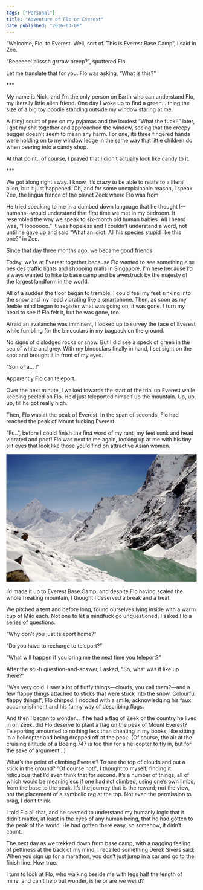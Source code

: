 ```yaml
---
tags: ["Personal"]
title: "Adventure of Flo on Everest"
date_published: "2016-03-08"
---
```


“Welcome, Flo, to Everest. Well, sort of. This is Everest Base Camp”, I said in Zee.

“Beeeeeei plisssh grrraw breep?”, sputtered Flo.

Let me translate that for you. Flo was asking, “What is this?”

\*\*\*

My name is Nick, and I’m the only person on Earth who can understand Flo, my literally little alien friend. One day I woke up to find a green... thing the size of a big toy poodle standing outside my window staring at me.

A (tiny) squirt of pee on my pyjamas and the loudest “What the fuck!!” later, I got my shit together and approached the window, seeing that the creepy bugger doesn’t seem to mean any harm. For one, its three fingered hands were holding on to my window ledge in the same way that little children do when peering into a candy shop.

At that point,. of course, I prayed that I didn’t actually look like candy to it.

\*\*\*

We got along right away. I know, it’s crazy to be able to relate to a literal alien, but it just happened. Oh, and for some unexplainable reason, I speak Zee, the lingua franca of the planet Zeek where Flo was from.

He tried speaking to me in a dumbed down language that he thought I--humans--would understand that first time we met in my bedroom. It resembled the way we speak to six-month old human babies. All I heard was, “Flooooooo.” It was hopeless and I couldn’t understand a word, not until he gave up and said “What an idiot. All his species stupid like this one?” in Zee.

Since that day three months ago, we became good friends.

Today, we’re at Everest together because Flo wanted to see something else besides traffic lights and shopping malls in Singapore. I’m here because I’d always wanted to hike to base camp and be awestruck by the majesty of the largest landform in the world.

All of a sudden the floor began to tremble. I could feel my feet sinking into the snow and my head vibrating like a smartphone. Then, as soon as my feeble mind began to register what was going on, it was gone. I turn my head to see if Flo felt it, but he was gone, too.

Afraid an avalanche was imminent, I looked up to survey the face of Everest while fumbling for the binoculars in my bagpack on the ground.

No signs of dislodged rocks or snow. But I did see a speck of green in the sea of white and grey. With my binoculars finally in hand, I set sight on the spot and brought it in front of my eyes.

“Son of a... !”

Apparently Flo can teleport.

Over the next minute, I walked towards the start of the trial up Everest while keeping peeled on Flo. He’d just teleported himself up the mountain. Up, up, up, till he got really high.

Then, Flo was at the peak of Everest. In the span of seconds, Flo had reached the peak of Mount fucking Everest.

“Fu..”, before I could finish the first word of my rant, my feet sunk and head vibrated and poof! Flo was next to me again, looking up at me with his tiny slit eyes that look like those you’d find on attractive Asian women.

![snow mountains](images/snow-mountains-1024x683.jpeg)

I’d made it up to Everest Base Camp, and despite Flo having scaled the whole freaking mountain, I thought I deserved a break and a treat.

We pitched a tent and before long, found ourselves lying inside with a warm cup of Milo each. Not one to let a mindfuck go unquestioned, I asked Flo a series of questions.

“Why don’t you just teleport home?”

“Do you have to recharge to teleport?”

“What will happen if you bring me the next time you teleport?”

After the sci-fi question-and-answer, I asked, “So, what was it like up there?”

“Was very cold. I saw a lot of fluffy things—clouds, you call them?—and a few flappy things attached to sticks that were stuck into the snow. Colourful flappy things!”, Flo chirped. I nodded with a smile, acknowledging his faux accomplishment and his funny way of describing flags.

And then I began to wonder... if he had a flag of Zeek or the country he lived in on Zeek, did Flo deserve to plant a flag on the peak of Mount Everest? Teleporting amounted to nothing less than cheating in my books, like sitting in a helicopter and being dropped off at the peak. (Of course, the air at the cruising altitude of a Boeing 747 is too thin for a helicopter to fly in, but for the sake of argument...)

What’s the point of climbing Everest? To see the top of clouds and put a stick in the ground? "Of course not!”, I thought to myself, finding it ridiculous that I’d even think that for second. It’s a number of things, all of which would be meaningless if one had not climbed, using one’s own limbs, from the base to the peak. It’s the journey that is the reward; not the view, not the placement of a symbolic rag at the top. Not even the permission to brag, I don’t think.

I told Flo all that, and he seemed to understand my humanly logic that it didn’t matter, at least in the eyes of any human being, that he had gotten to the peak of the world. He had gotten there easy, so somehow, it didn’t count.

The next day as we trekked down from base camp, with a nagging feeling of pettiness at the back of my mind, I recalled something Derek Sivers said: When you sign up for a marathon, you don’t just jump in a car and go to the finish line. How true.

I turn to look at Flo, who walking beside me with legs half the length of mine, and can’t help but wonder, is he or are _we_ weird?
